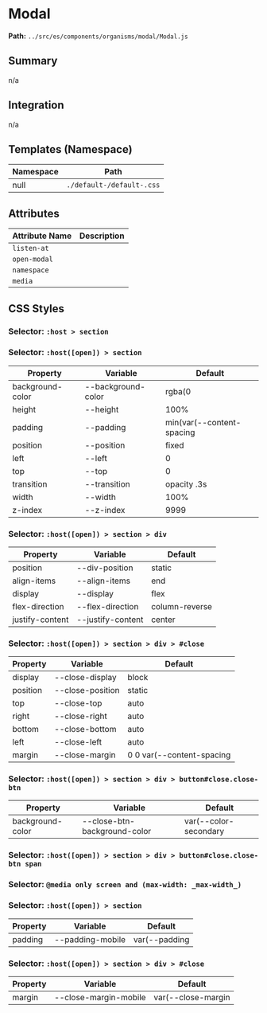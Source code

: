 # Modal

**Path:** `../src/es/components/organisms/modal/Modal.js`

## Summary

n/a

## Integration

n/a

## Templates (Namespace)

| Namespace | Path |
|------|------|
| null | `./default-/default-.css` |

## Attributes

| Attribute Name | Description |
|----------------|-------------|
| `listen-at` |  |
| `open-modal` |  |
| `namespace` |  |
| `media` |  |

## CSS Styles

### Selector: `:host > section`


### Selector: `:host([open]) > section`

| Property | Variable | Default |
|----------|----------|----------|
| background-color | --background-color | rgba(0 |
| height | --height | 100% |
| padding | --padding | min(var(--content-spacing |
| position | --position | fixed |
| left | --left | 0 |
| top | --top | 0 |
| transition | --transition | opacity .3s |
| width | --width | 100% |
| z-index | --z-index | 9999 |

### Selector: `:host([open]) > section > div`

| Property | Variable | Default |
|----------|----------|----------|
| position | --div-position | static |
| align-items | --align-items | end |
| display | --display | flex |
| flex-direction | --flex-direction | column-reverse |
| justify-content | --justify-content | center |

### Selector: `:host([open]) > section > div > #close`

| Property | Variable | Default |
|----------|----------|----------|
| display | --close-display | block |
| position | --close-position | static |
| top | --close-top | auto |
| right | --close-right | auto |
| bottom | --close-bottom | auto |
| left | --close-left | auto |
| margin | --close-margin | 0 0 var(--content-spacing |

### Selector: `:host([open]) > section > div > button#close.close-btn`

| Property | Variable | Default |
|----------|----------|----------|
| background-color | --close-btn-background-color | var(--color-secondary |

### Selector: `:host([open]) > section > div > button#close.close-btn span`


### Selector: `@media only screen and (max-width: _max-width_)`


### Selector: `:host([open]) > section`

| Property | Variable | Default |
|----------|----------|----------|
| padding | --padding-mobile | var(--padding |

### Selector: `:host([open]) > section > div > #close`

| Property | Variable | Default |
|----------|----------|----------|
| margin | --close-margin-mobile | var(--close-margin |


